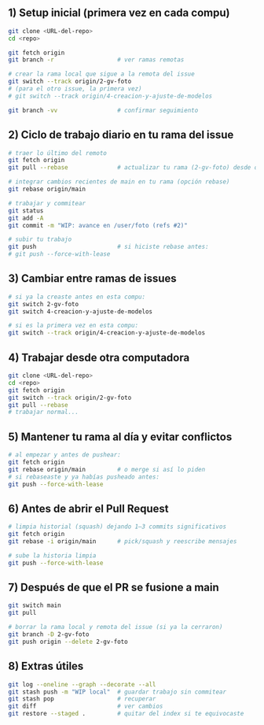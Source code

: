 ## 1) Setup inicial (primera vez en cada compu)
```bash
git clone <URL-del-repo>
cd <repo>

git fetch origin
git branch -r                  # ver ramas remotas

# crear la rama local que sigue a la remota del issue
git switch --track origin/2-gv-foto
# (para el otro issue, la primera vez)
# git switch --track origin/4-creacion-y-ajuste-de-modelos

git branch -vv                 # confirmar seguimiento
```
## 2) Ciclo de trabajo diario en tu rama del issue
```bash
# traer lo último del remoto
git fetch origin
git pull --rebase              # actualizar tu rama (2-gv-foto) desde origin/2-gv-foto

# integrar cambios recientes de main en tu rama (opción rebase)
git rebase origin/main

# trabajar y commitear
git status
git add -A
git commit -m "WIP: avance en /user/foto (refs #2)"

# subir tu trabajo
git push                       # si hiciste rebase antes:
# git push --force-with-lease

```

## 3) Cambiar entre ramas de issues
```bash
# si ya la creaste antes en esta compu:
git switch 2-gv-foto
git switch 4-creacion-y-ajuste-de-modelos

# si es la primera vez en esta compu:
git switch --track origin/4-creacion-y-ajuste-de-modelos
```
## 4) Trabajar desde otra computadora
```bash
git clone <URL-del-repo>
cd <repo>
git fetch origin
git switch --track origin/2-gv-foto
git pull --rebase
# trabajar normal...
```
## 5) Mantener tu rama al día y evitar conflictos
```bash
# al empezar y antes de pushear:
git fetch origin
git rebase origin/main         # o merge si así lo piden
# si rebaseaste y ya habías pusheado antes:
git push --force-with-lease
```
## 6) Antes de abrir el Pull Request
```bash
# limpia historial (squash) dejando 1–3 commits significativos
git fetch origin
git rebase -i origin/main      # pick/squash y reescribe mensajes

# sube la historia limpia
git push --force-with-lease
```

## 7) Después de que el PR se fusione a main
```bash
git switch main
git pull

# borrar la rama local y remota del issue (si ya la cerraron)
git branch -D 2-gv-foto
git push origin --delete 2-gv-foto
```
## 8) Extras útiles
```bash
git log --oneline --graph --decorate --all
git stash push -m "WIP local"  # guardar trabajo sin commitear
git stash pop                  # recuperar
git diff                       # ver cambios
git restore --staged .         # quitar del index si te equivocaste
```
